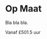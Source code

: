 # Op Maat

<span class="lead">Bla bla bla.</span>

Vanaf <span class="price">£50</span><span class="duration">1.5 uur</span>
